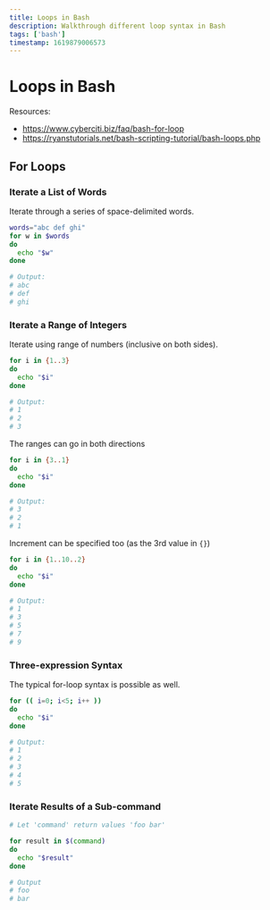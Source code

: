 ```yaml
---
title: Loops in Bash
description: Walkthrough different loop syntax in Bash 
tags: ['bash']
timestamp: 1619879006573
---
```


# Loops in Bash
Resources:
- <https://www.cyberciti.biz/faq/bash-for-loop>
- <https://ryanstutorials.net/bash-scripting-tutorial/bash-loops.php>

## For Loops

### Iterate a List of Words

Iterate through a series of space-delimited words.

```bash
words="abc def ghi"
for w in $words
do
  echo "$w"
done

# Output:
# abc
# def
# ghi
```
### Iterate a Range of Integers

Iterate using range of numbers (inclusive on both sides).
```bash
for i in {1..3}
do
  echo "$i"
done

# Output:
# 1
# 2
# 3
```

The ranges can go in both directions
```bash
for i in {3..1}
do
  echo "$i"
done

# Output:
# 3
# 2
# 1
```

Increment can be specified too (as the 3rd value in `{}`)
```bash
for i in {1..10..2}
do
  echo "$i"
done

# Output:
# 1
# 3
# 5
# 7
# 9
```

### Three-expression Syntax
The typical for-loop syntax is possible as well.
```bash
for (( i=0; i<5; i++ ))
do
  echo "$i"
done

# Output:
# 1
# 2
# 3
# 4
# 5
```

### Iterate Results of a Sub-command
```bash
# Let 'command' return values 'foo bar'

for result in $(command)
do
  echo "$result"
done

# Output
# foo
# bar
```
